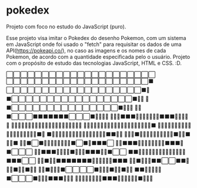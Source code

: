 # pokedex
Projeto com foco no estudo do JavaScript (puro).

  Esse projeto visa imitar o Pokedex do desenho Pokemon, com um sistema em JavaScript onde foi usado o "fetch" 
para requisitar os dados de uma API(https://pokeapi.co/), no caso as imagens e os nomes de cada Pokemon, de acordo com a quantidade especificada
pelo o usuário.
  Projeto com o propósito de estudo das tecnologias JavaScript, HTML e CSS. :D.
  
⬜⬜⬜⬜⬜⬜⬜⬜⬜⬜⬜⬜⬜⬜⬜⬜⬜⬜⬜⬜⬜ 
⬜⬜⬜⬜⬜⬜⬜⬜⬜⬜⬜⬜⬜⬜⬜⬜⬜⬜⬜⬜⬛ 
⬜⬜⬜⬜⬜⬜⬜⬜⬜⬜⬜⬜⬜⬜⬜⬜⬜⬜⬜⬛💛 
⬛⬜⬜⬜⬜⬜⬜⬜⬜⬜⬜⬜⬜⬜⬜⬜⬜⬜⬛💛💛 
💛⬛⬜⬜⬜⬜⬜⬜⬜⬜⬜⬜⬜⬜⬜⬜⬜⬛💛💛💛 
💛💛⬛⬜⬜⬜⬛⬛⬛⬛⬛⬛⬛⬜⬜⬜⬛💛💛💛💛 
💛💛💛⬛⬛⬛💛💛💛💛💛💛💛⬛⬛⬛💛💛💛💛💛 
💛💛💛💛💛💛💛💛💛💛💛💛💛💛💛💛💛💛💛💛💛 
💛💛💛💛💛💛💛💛💛💛💛💛💛💛💛💛💛💛💛💛⬛ 
💛💛💛💛💛💛💛💛💛💛💛💛💛💛💛💛💛💛💛⬛💛 
⬛💛💛💛💛💛💛💛💛💛💛💛💛💛💛💛💛⬛⬛💛💛 
💛💛💛⬛💛💛💛💛💛💛💛💛💛💛⬛💛💛⬛💛💛⬛ 
💛💛⬛⬜⬛💛💛💛💛💛💛💛💛⬛⬜⬛💛⬛⬛⬛⬜ 
💛💛⬛⬛⬛💛💛💛💛💛💛💛💛⬛⬛⬛💛⬛⬜⬜⬜ 
💛💛⬛⬛⬛💛💛💛💛⬛💛💛💛⬛⬛⬛💛💛⬛⬜⬜ 
⬛⬛💛💛💛💛💛💛💛💛💛💛💛💛💛💛⬛⬛⬛⬜⬜ 
🍎🍎⬛💛💛⬛⬛⬛⬛⬛⬛⬛💛💛💛💛🍎🍎⬛⬛⬛ 
🍎🍎⬛💛💛💛⬛⬛⬜⬜⬛⬛💛💛💛⬛🍎🍎⬛💛💛 
🍎🍎⬛💛💛💛⬛⬜⬜⬜⬜⬛💛💛💛⬛🍎🍎⬛💛💛 
⬛⬛💛💛💛💛💛⬛⬜⬜⬜⬛💛💛💛⬛⬛⬛💛💛💛 
💛💛💛💛💛💛💛💛⬛⬛⬛💛💛💛💛💛💛⬛💛💛💛

